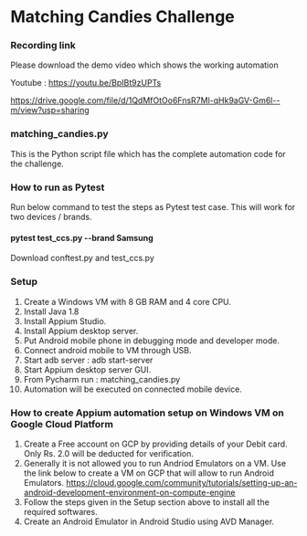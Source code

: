 # Matching Candies Challenge
### Recording link
Please download the demo video which shows the working automation

Youtube : https://youtu.be/BpIBt9zUPTs

https://drive.google.com/file/d/1QdMfOtOo6FnsR7Ml-qHk9aGV-Gm6l--m/view?usp=sharing

### matching_candies.py
This is the Python script file which has the complete automation code for the challenge.

### How to run as Pytest
Run below command to test the steps as Pytest test case. This will work for two devices / brands.
#### pytest test_ccs.py --brand Samsung
Download conftest.py and test_ccs.py

### Setup
1. Create a Windows VM with 8 GB RAM and 4 core CPU.
2. Install Java 1.8
3. Install Appium Studio. 
4. Install Appium desktop server.
5. Put Android mobile phone in debugging mode and developer mode.
6. Connect android mobile to VM through USB.
7. Start adb server : adb start-server
8. Start Appium desktop server GUI.
9. From Pycharm run : matching_candies.py
10. Automation will be executed on connected mobile device.

### How to create Appium automation setup on Windows VM on Google Cloud Platform
  1. Create a Free account on GCP by providing details of your Debit card. Only Rs. 2.0 will be deducted for verification.
  2. Generally it is not allowed you to run Andriod Emulators on a VM. Use the link below to create a VM on GCP that will allow to run Android Emulators.
      https://cloud.google.com/community/tutorials/setting-up-an-android-development-environment-on-compute-engine
  3. Follow the steps given in the Setup section above to install all the required softwares.
  4. Create an Android Emulator in Android Studio using AVD Manager.


